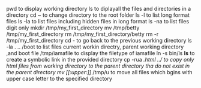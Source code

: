 pwd to display working directory
ls to diplayall the files and directories in a directory
cd ~ to change directory to the root folder
ls -l to list long format files
ls -la to list files including hidden files in long format
ls -na to list files digit only
mkdir /tmp/my_first_directory
mv /tmp/betty /tmp/my_first_directory
rm /tmp/my_first_directory/betty
rm -r /tmp/my_first_directory
cd - to go back to the previous working directory
ls -la . .. /boot to list files current workin directry, parent working directory ,and boot
file /tmp/iamafile to display the filetype of iamafile
ln -s bin/ls __ls__ to create a symbolic link in the provided directory
cp -rua *.html ../ to copy only html files from working directory to the parent directory tha do not exist in the parent directory
mv [[:upper:]]* /tmp/u to move all files which bgins with upper case letter to the specified directory
